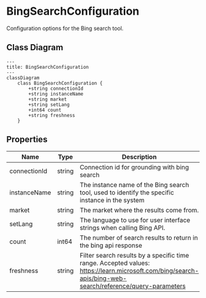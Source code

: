 # BingSearchConfiguration

Configuration options for the Bing search tool.

## Class Diagram

```mermaid
---
title: BingSearchConfiguration
---
classDiagram
    class BingSearchConfiguration {
        +string connectionId
        +string instanceName
        +string market
        +string setLang
        +int64 count
        +string freshness
    }
```






## Properties

| Name | Type | Description |
| ---- | ---- | ----------- |
| connectionId | string | Connection id for grounding with bing search  |
| instanceName | string | The instance name of the Bing search tool, used to identify the specific instance in the system  |
| market | string | The market where the results come from.  |
| setLang | string | The language to use for user interface strings when calling Bing API.  |
| count | int64 | The number of search results to return in the bing api response  |
| freshness | string | Filter search results by a specific time range. Accepted values: https://learn.microsoft.com/bing/search-apis/bing-web-search/reference/query-parameters  |



